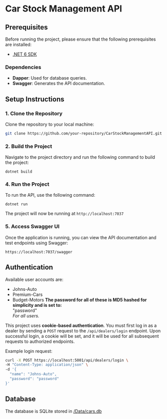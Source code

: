 # Car Stock Management API

## Prerequisites
Before running the project, please ensure that the following prerequisites are installed:
- [.NET 6 SDK](https://dotnet.microsoft.com/download/dotnet/6.0)

### Dependencies
- **Dapper**: Used for database queries.
- **Swagger**: Generates the API documentation.



## Setup Instructions

### 1. Clone the Repository
Clone the repository to your local machine:
```bash
git clone https://github.com/your-repository/CarStockManagementAPI.git
```

### 2. Build the Project
Navigate to the project directory and run the following command to build the project:
```
dotnet build
```

### 4. Run the Project
To run the API, use the following command:
```
dotnet run
```

The project will now be running at `http://localhost:7037`

### 5. Access Swagger UI
Once the application is running, you can view the API documentation and test endpoints using Swagger:
```
https://localhost:7037/swagger
```

## Authentication
Available user accounts are:
- Johns-Auto
- Premium-Cars
- Budget-Motors
**The password for all of these is MD5 hashed for simplicity and is set to:** \
"password" \
*For all users.*

This project uses **cookie-based authentication**. You must first log in as a dealer by sending a `POST` request to the `/api/dealers/login` endpoint. Upon successful login, a cookie will be set, and it will be used for all subsequent requests to authorized endpoints.

Example login request:
```bash
curl -X POST https://localhost:5001/api/dealers/login \
-H "Content-Type: application/json" \
-d '{
  "name": "Johns-Auto",
  "password": "password"
}'
```

## Database
The database is SQLite stored in [/Data/cars.db](./Data/cars.db)
